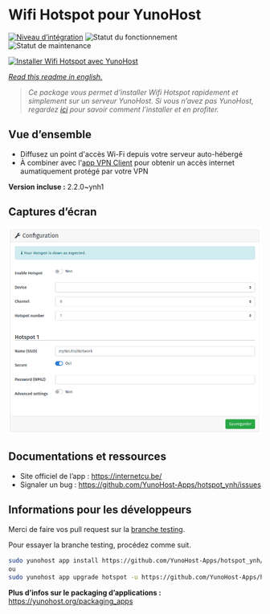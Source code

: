 <!--
N.B.: This README was automatically generated by https://github.com/YunoHost/apps/tree/master/tools/README-generator
It shall NOT be edited by hand.
-->

# Wifi Hotspot pour YunoHost

[![Niveau d’intégration](https://dash.yunohost.org/integration/hotspot.svg)](https://dash.yunohost.org/appci/app/hotspot) ![Statut du fonctionnement](https://ci-apps.yunohost.org/ci/badges/hotspot.status.svg) ![Statut de maintenance](https://ci-apps.yunohost.org/ci/badges/hotspot.maintain.svg)

[![Installer Wifi Hotspot avec YunoHost](https://install-app.yunohost.org/install-with-yunohost.svg)](https://install-app.yunohost.org/?app=hotspot)

*[Read this readme in english.](./README.md)*

> *Ce package vous permet d’installer Wifi Hotspot rapidement et simplement sur un serveur YunoHost.
Si vous n’avez pas YunoHost, regardez [ici](https://yunohost.org/#/install) pour savoir comment l’installer et en profiter.*

## Vue d’ensemble

* Diffusez un point d'accès Wi-Fi depuis votre serveur auto-hébergé
* À combiner avec l'[app VPN Client](https://github.com/labriqueinternet/vpnclient_ynh) pour obtenir un accès internet aumatiquement protégé par votre VPN


**Version incluse :** 2.2.0~ynh1

## Captures d’écran

![Capture d’écran de Wifi Hotspot](./doc/screenshots/hotspot.png)

## Documentations et ressources

* Site officiel de l’app : <https://internetcu.be/>
* Signaler un bug : <https://github.com/YunoHost-Apps/hotspot_ynh/issues>

## Informations pour les développeurs

Merci de faire vos pull request sur la [branche testing](https://github.com/YunoHost-Apps/hotspot_ynh/tree/testing).

Pour essayer la branche testing, procédez comme suit.

``` bash
sudo yunohost app install https://github.com/YunoHost-Apps/hotspot_ynh/tree/testing --debug
ou
sudo yunohost app upgrade hotspot -u https://github.com/YunoHost-Apps/hotspot_ynh/tree/testing --debug
```

**Plus d’infos sur le packaging d’applications :** <https://yunohost.org/packaging_apps>